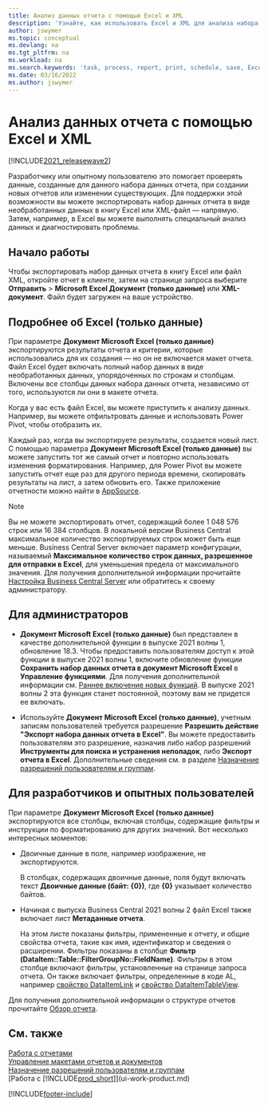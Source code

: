 ```yaml
---
title: Анализ данных отчета с помощью Excel и XML
description: 'Узнайте, как использовать Excel и XML для анализа набора данных отчета.'
author: jswymer
ms.topic: conceptual
ms.devlang: na
ms.tgt_pltfrm: na
ms.workload: na
ms.search.keywords: 'task, process, report, print, schedule, save, Excel, PDF, Word, dataset'
ms.date: 03/16/2022
ms.author: jswymer
---
```

# <a name="analyzing-report-data-with-excel-and-xml"></a><a name="analyzing-report-data-with-excel-and-xml"></a><a name="analyzing-report-data-with-excel-and-xml"></a>Анализ данных отчета с помощью Excel и XML

[!INCLUDE[2021_releasewave2](includes/2021_releasewave2.md)]

Разработчику или опытному пользователю это помогает проверять данные, созданные для данного набора данных отчета, при создании новых отчетов или изменении существующих. Для поддержки этой возможности вы можете экспортировать набор данных отчета в виде необработанных данных в книгу Excel или XML-файл &mdash; напрямую. Затем, например, в Excel вы можете выполнять специальный анализ данных и диагностировать проблемы.

## <a name="get-started"></a><a name="get-started"></a><a name="get-started"></a>Начало работы

Чтобы экспортировать набор данных отчета в книгу Excel или файл XML, откройте отчет в клиенте, затем на странице запроса выберите **Отправить** > **Microsoft Excel Документ (только данные)** или **XML-документ**. Файл будет загружен на ваше устройство.

## <a name="more-about-excel-data-only"></a><a name="more-about-excel-data-only"></a><a name="more-about-excel-data-only"></a>Подробнее об Excel (только данные)

При параметре **Документ Microsoft Excel (только данные)** экспортируются результаты отчета и критерии, которые использовались для их создания &mdash; но он не включается макет отчета. Файл Excel будет включать полный набор данных в виде необработанных данных, упорядоченных по строкам и столбцам. Включены все столбцы данных набора данных отчета, независимо от того, используются ли они в макете отчета.

Когда у вас есть файл Excel, вы можете приступить к анализу данных. Например, вы можете отфильтровать данные и использовать Power Pivot, чтобы отобразить их.

Каждый раз, когда вы экспортируете результаты, создается новый лист. С помощью параметра **Документ Microsoft Excel (только данные)** вы можете запустить тот же самый отчет и повторно использовать изменения форматирования. Например, для Power Pivot вы можете запустить отчет еще раз для другого периода времени, скопировать результаты на лист, а затем обновить его. Также приложение отчетности можно найти в [AppSource](https://appsource.microsoft.com/).

> [!NOTE]
> Вы не можете экспортировать отчет, содержащий более 1 048 576 строк или 16 384 столбцов. В локальной версии Business Central максимальное количество экспортируемых строк может быть еще меньше. Business Central Server включает параметр конфигурации, называемый **Максимальное количество строк данных, разрешенное для отправки в Excel**, для уменьшения предела от максимального значения. Для получения дополнительной информации прочитайте [Настройка Business Central Server](/dynamics365/business-central/dev-itpro/administration/configure-server-instance#General) или обратитесь к своему администратору.

## <a name="for-administrators"></a><a name="for-administrators"></a><a name="for-administrators"></a>Для администраторов

- **Документ Microsoft Excel (только данные)** был представлен в качестве дополнительной функции в выпуске 2021 волны 1, обновление 18.3. Чтобы предоставить пользователям доступ к этой функции в выпуске 2021 волны 1, включите обновление функции **Сохранить набор данных отчета в документ Microsoft Excel** в **Управление функциями**. Для получения дополнительной информации см. [Раннее включение новых функций](/dynamics365/business-central/dev-itpro/administration/feature-management). В выпуске 2021 волны 2 эта функция станет постоянной, поэтому вам не придется ее включать.

- Используйте **Документ Microsoft Excel (только данные)**, учетным записям пользователей требуется разрешение **Разрешить действие "Экспорт набора данных отчета в Excel"**. Вы можете предоставить пользователям это разрешение, назначив либо набор разрешений **Инструменты для поиска и устранения неполадок**, либо **Экспорт отчета в Excel**. Дополнительные сведения см. в разделе [Назначение разрешений пользователям и группам](ui-define-granular-permissions.md).  

## <a name="for-developers-and-advanced-users"></a><a name="for-developers-and-advanced-users"></a><a name="for-developers-and-advanced-users"></a>Для разработчиков и опытных пользователей

При параметре **Документ Microsoft Excel (только данные)** экспортируются все столбцы, включая столбцы, содержащие фильтры и инструкции по форматированию для других значений. Вот несколько интересных моментов:

- Двоичные данные в поле, например изображение, не экспортируются.

  В столбцах, содержащих двоичные данные, поля будут включать текст **Двоичные данные (байт: {0})**, где **{0}** указывает количество байтов.
- Начиная с выпуска Business Central 2021 волны 2 файл Excel также включает лист **Метаданные отчета**.

  На этом листе показаны фильтры, примененные к отчету, и общие свойства отчета, такие как имя, идентификатор и сведения о расширении. Фильтры показаны в столбце **Фильтр (DataItem::Table::FilterGroupNo::FieldName)**. Фильтры в этом столбце включают фильтры, установленные на странице запроса отчета. Он также включает фильтры, определенные в коде AL, например [свойство DataItemLink](/dynamics365/business-central/dev-itpro/developer/properties/devenv-dataitemlink-reports-property) и [свойство DataItemTableView](/dynamics365/business-central/dev-itpro/developer/properties/devenv-dataitemtableview-property).

Для получения дополнительной информации о структуре отчетов прочитайте [Обзор отчета](/dynamics365/business-central/dev-itpro/developer/devenv-reports).

## <a name="see-also"></a><a name="see-also"></a><a name="see-also"></a>См. также

[Работа с отчетами](ui-work-report.md)  
[Управление макетами отчетов и документов](ui-manage-report-layouts.md)  
[Назначение разрешений пользователям и группам](ui-define-granular-permissions.md)  
[Работа с [!INCLUDE[prod_short](includes/prod_short.md)]](ui-work-product.md)

[!INCLUDE[footer-include](includes/footer-banner.md)]
